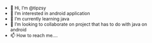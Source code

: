- 👋 Hi, I’m @tipzsy
- 👀 I’m interested in android application
- 🌱 I’m currently learning java
- 💞️ I’m looking to collaborate on project that has to do with java on android
- 📫 How to reach me....

<!---
tipzsy/tipzsy is a ✨ special ✨ repository because its `README.md` (this file) appears on your GitHub profile.
You can click the Preview link to take a look at your changes.
--->
